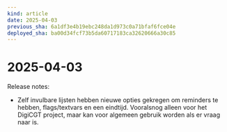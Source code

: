 ```yaml
---
kind: article
date: 2025-04-03
previous_sha: 6a1df3e4b19ebc248da1d973c0a71bfaf6fce04e
deployed_sha: ba00d34fcf73b5da60717183ca32620666a30c85
---
```


# 2025-04-03

Release notes:

* Zelf invulbare lijsten hebben nieuwe opties gekregen om reminders te hebben, flags/textvars en een eindtijd. Vooralsnog alleen voor het DigiCGT project, maar kan voor algemeen gebruik worden als er vraag naar is.
